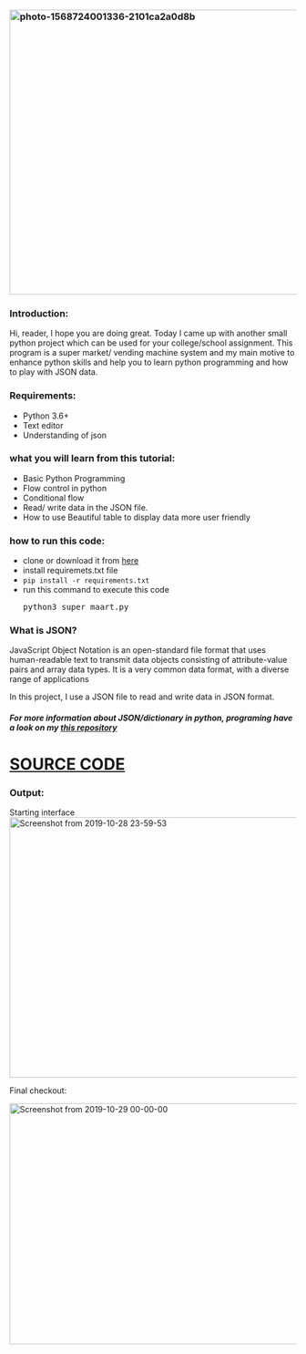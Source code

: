  
<h3><img class="alignnone size-full wp-image-181" src="https://getpython.files.wordpress.com/2019/10/photo-1568724001336-2101ca2a0d8b.jpeg" alt="photo-1568724001336-2101ca2a0d8b" width="596" height="500" /></h3>
<h3>Introduction:</h3>
Hi, reader, I hope you are doing great. Today I came up with another small python project which can be used for your college/school assignment. This program is a super market/ vending machine system and my main motive to enhance python skills and help you to learn python programming and how to play with JSON data.
<h3>Requirements:</h3>
<ul>
	<li>Python 3.6+</li>
	<li>Text editor</li>
	<li>Understanding of json</li>
</ul>
<h3>what you will learn from this tutorial:</h3>
<ul>
	<li>Basic Python Programming</li>
	<li>Flow control in python</li>
	<li>Conditional flow</li>
	<li>Read/ write data in the JSON file.</li>
	<li>How to use Beautiful table to display data more user friendly</li>
</ul>
<h3>how to run this code:</h3>
<ul>
	<li>clone or download it from <a href="https://github.com/rajat4665/Basic-Python-Projects/tree/master/super_market" target="_blank" rel="noopener">here</a></li>
	<li>install requiremets.txt file</li>
	<li><code>pip install -r requirements.txt</code></li>
	<li>run this command to execute this code
<pre>python3 super_maart.py</pre>
</li>
</ul>
<h3>What is JSON?</h3>
JavaScript Object Notation is an open-standard file format that uses human-readable text to transmit data objects consisting of attribute-value pairs and array data types. It is a very common data format, with a diverse range of applications

In this project, I use a JSON file to read and write data in JSON format.
<h5>For more information about JSON/dictionary in python, programing have a look on my <a href="https://github.com/rajat4665/python-dictionary-understanding" rel="noopener">this repository</a></h5>
<h1><a href="https://github.com/rajat4665/Basic-Python-Projects/tree/master/super_market" target="_blank" rel="noopener">SOURCE CODE</a></h1>
<h3></h3>
<h3>Output:</h3>
Starting interface

<img class="alignnone size-full wp-image-182" src="https://getpython.files.wordpress.com/2019/10/screenshot-from-2019-10-28-23-59-53.png" alt="Screenshot from 2019-10-28 23-59-53" width="1046" height="457" />

Final checkout:

<img class="alignnone size-full wp-image-183" src="https://getpython.files.wordpress.com/2019/10/screenshot-from-2019-10-29-00-00-00.png" alt="Screenshot from 2019-10-29 00-00-00" width="899" height="423" />

 
<h1></h1>
